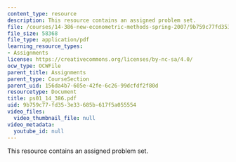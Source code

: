 ```yaml
---
content_type: resource
description: This resource contains an assigned problem set.
file: /courses/14-386-new-econometric-methods-spring-2007/9b759c77fd353e33685b617f5a055554_ps01_14_386.pdf
file_size: 58368
file_type: application/pdf
learning_resource_types:
- Assignments
license: https://creativecommons.org/licenses/by-nc-sa/4.0/
ocw_type: OCWFile
parent_title: Assignments
parent_type: CourseSection
parent_uid: 156da4b7-605e-42fe-6c26-99dcfdf2f80d
resourcetype: Document
title: ps01_14_386.pdf
uid: 9b759c77-fd35-3e33-685b-617f5a055554
video_files:
  video_thumbnail_file: null
video_metadata:
  youtube_id: null
---
```

This resource contains an assigned problem set.